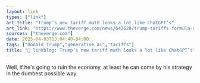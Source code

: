 ```yaml
---
layout: link
types: ["link"]
art_title: "Trump’s new tariff math looks a lot like ChatGPT’s"
art_link: "https://www.theverge.com/news/642620/trump-tariffs-formula-ai-chatgpt-gemini-claude-grok"
sources: ["theverge.com"]
date: 2025-04-03T13:04:40-04:00
tags: ["Donald Trump","generative AI","tariffs"]
title: "🔗 linkblog: Trump’s new tariff math looks a lot like ChatGPT’s"
---
```

Well, if he's going to ruin the economy, at least he can come by his strategy in the dumbest possible way.